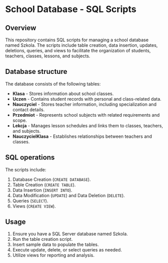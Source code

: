 # School Database - SQL Scripts

## Overview
This repository contains SQL scripts for managing a school database named Szkola. The scripts include table creation, data insertion, updates, deletions, queries, and views to facilitate the organization of students, teachers, classes, lessons, and subjects.

## Database structure

The database consists of the following tables:
* **Klasa** - Stores information about school classes.
* **Uczen** - Contains student records with personal and class-related data.
* **Nauczyciel** - Stores teacher information, including specialization and contact details.
* **Przedmiot** - Represents school subjects with related requirements and scope.
* **Lekcja** - Manages lesson schedules and links them to classes, teachers, and subjects.
* **NauczycielKlasa** - Establishes relationships between teachers and classes.

## SQL operations

The scripts include:
1. Database Creation (`CREATE DATABASE`).
2. Table Creation (`CREATE TABLE`).
3. Data Insertion (`INSERT INTO`).
4. Data Modification (`UPDATE`) and Data Deletion (`DELETE`).
5. Queries (`SELECT`).
6. Views (`CREATE VIEW`).

## Usage

1. Ensure you have a SQL Server database named Szkola.
2. Run the table creation script.
3. Insert sample data to populate the tables.
4. Execute update, delete, or select queries as needed.
5. Utilize views for reporting and analysis.
